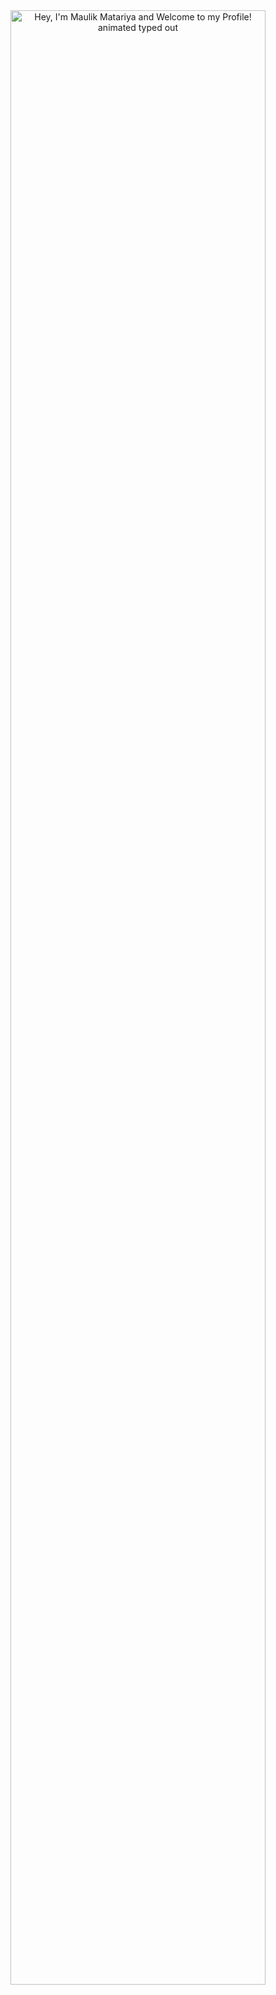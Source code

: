 <div align="center">
  <img src="https://readme-typing-svg.demolab.com?font=Fira+Code&size=38&duration=2800&pause=2000&color=A9FEF7&center=true&vCenter=true&width=940&lines=Hey%2C+I'm+Maulik Matariya+and+Welcome+to+my+Profile!" alt="Hey, I'm Maulik Matariya and Welcome to my Profile! animated typed out" width="90%" align="middle"/>
</div>

<!---
maulik3173/maulik3173 is a ✨ special ✨ repository because its `README.md` (this file) appears on your GitHub profile.
You can click the Preview link to take a look at your changes.
--->
